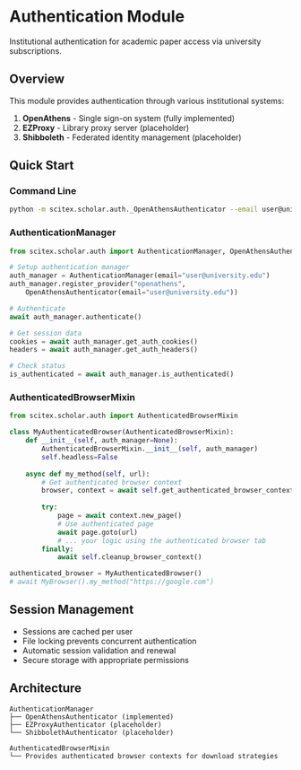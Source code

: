 <!-- ---
!-- Timestamp: 2025-07-28 20:54:42
!-- Author: ywatanabe
!-- File: /home/ywatanabe/proj/scitex_repo/src/scitex/scholar/auth/README.md
!-- --- -->

# Authentication Module

Institutional authentication for academic paper access via university subscriptions.

## Overview

This module provides authentication through various institutional systems:

1. **OpenAthens** - Single sign-on system (fully implemented)
2. **EZProxy** - Library proxy server (placeholder)  
3. **Shibboleth** - Federated identity management (placeholder)

## Quick Start

### Command Line

```bash
python -m scitex.scholar.auth._OpenAthensAuthenticator --email user@university.edu
```

### AuthenticationManager

```python
from scitex.scholar.auth import AuthenticationManager, OpenAthensAuthenticator

# Setup authentication manager
auth_manager = AuthenticationManager(email="user@university.edu")
auth_manager.register_provider("openathens", 
    OpenAthensAuthenticator(email="user@university.edu"))

# Authenticate
await auth_manager.authenticate()

# Get session data
cookies = await auth_manager.get_auth_cookies()
headers = await auth_manager.get_auth_headers()

# Check status
is_authenticated = await auth_manager.is_authenticated()
```

### AuthenticatedBrowserMixin

```python
from scitex.scholar.auth import AuthenticatedBrowserMixin

class MyAuthenticatedBrowser(AuthenticatedBrowserMixin):
    def __init__(self, auth_manager=None):
        AuthenticatedBrowserMixin.__init__(self, auth_manager)
        self.headless=False
    
    async def my_method(self, url):
        # Get authenticated browser context
        browser, context = await self.get_authenticated_browser_context()
        
        try:
            page = await context.new_page()
            # Use authenticated page
            await page.goto(url)
            # ... your logic using the authenticated browser tab
        finally:
            await self.cleanup_browser_context()

authenticated_browser = MyAuthenticatedBrowser()
# await MyBrowser().my_method("https://google.com")
```

## Session Management

- Sessions are cached per user
- File locking prevents concurrent authentication
- Automatic session validation and renewal
- Secure storage with appropriate permissions

## Architecture

```
AuthenticationManager
├── OpenAthensAuthenticator (implemented)
├── EZProxyAuthenticator (placeholder)
└── ShibbolethAuthenticator (placeholder)

AuthenticatedBrowserMixin
└── Provides authenticated browser contexts for download strategies
```

<!-- EOF -->